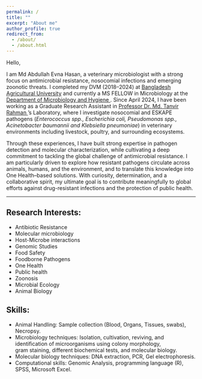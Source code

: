 ```yaml
---
permalink: /
title: ""
excerpt: "About me"
author_profile: true
redirect_from:
  - /about/
  - /about.html
---
```


Hello,

I am Md Abdullah Evna Hasan, a veterinary microbiologist with a strong focus on antimicrobial resistance, nosocomial infections and emerging zoonotic threats. I completed my DVM (2018–2024) at <a href="https://bau.edu.bd/"> Bangladesh Agricultural University</a> and currently a MS FELLOW in Microbiology at the <a href="https://vmh.bau.edu.bd/"> Department of Microbiology and Hygiene </a>. Since April 2024, I have been working as a Graduate Research Assistant in <a href="https://vmh.bau.edu.bd/profile/VMH1005"> Professor Dr. Md. Tanvir Rahman </a>’s Laboratory, where I investigate nosocomial and ESKAPE pathogens (*Enterococcus spp., Escherichia coli, Pseudomonas spp., Acinetobacter baumannii and Klebsiella pneumoniae*) in veterinary environments including livestock, poultry, and surrounding ecosystems.

Through these experiences, I have built strong expertise in pathogen detection and molecular characterization, while cultivating a deep commitment to tackling the global challenge of antimicrobial resistance. I am particularly driven to explore how resistant pathogens circulate across animals, humans, and the environment, and to translate this knowledge into One Health–based solutions. With curiosity, determination, and a collaborative spirit, my ultimate goal is to contribute meaningfully to global efforts against drug-resistant infections and the protection of public health.


---
## Research Interests:
- Antibiotic Resistance
- Molecular microbiology
- Host-Microbe interactions
- Genomic Studies
- Food Safety
- Foodborne Pathogens
- One Health
- Public health
- Zoonosis
- Microbial Ecology
- Animal Biology

## Skills:
- Animal Handling: Sample collection (Blood, Organs, Tissues, swabs), Necropsy.
- Microbiology techniques: Isolation, cultivation, reviving, and identification of microorganisms using colony morphology,   
  gram staining, different biochemical tests, and molecular biology.
- Molecular biology techniques: DNA extraction, PCR, Gel electrophoresis.
- Computational skills: Genomic Analysis, programming language (R), SPSS, Microsoft Excel.


